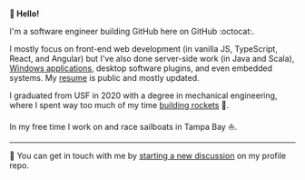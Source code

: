 <!--![Photo of the smoke and fire from a small rocket launching in front of a forest.](./cover.jpg)-->

<br />

**👋 Hello!**

I'm a software engineer building GitHub here on GitHub :octocat:.

I mostly focus on front-end web development (in vanilla JS, TypeScript, React, and Angular) but I've also done server-side work (in Java and Scala), [Windows applications](https://github.com/iansan5653/open-mcr), desktop software plugins, and even embedded systems. My [resume](https://iansan5653.github.io/resume/) is public and mostly updated.

I graduated from USF in 2020 with a degree in mechanical engineering, where I spent way too much of my time [building rockets](https://github.com/usfsoar) 🚀.

In my free time I work on and race sailboats in Tampa Bay ⛵.

---

:speech_balloon: You can get in touch with me by [starting a new discussion](https://github.com/iansan5653/iansan5653/discussions/new) on my profile repo.
